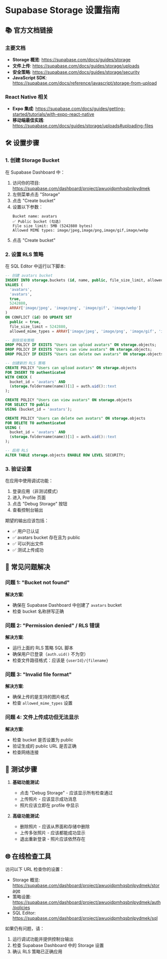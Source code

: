 # Supabase Storage 设置指南

## 📚 官方文档链接

### 主要文档
- **Storage 概览**: https://supabase.com/docs/guides/storage
- **文件上传**: https://supabase.com/docs/guides/storage/uploads  
- **安全策略**: https://supabase.com/docs/guides/storage/security
- **JavaScript SDK**: https://supabase.com/docs/reference/javascript/storage-from-upload

### React Native 相关
- **Expo 集成**: https://supabase.com/docs/guides/getting-started/tutorials/with-expo-react-native
- **移动端最佳实践**: https://supabase.com/docs/guides/storage/uploads#uploading-files

## 🛠️ 设置步骤

### 1. 创建 Storage Bucket

在 Supabase Dashboard 中：

1. 访问你的项目: https://supabase.com/dashboard/project/awuojdpmhqsbnlpydmek
2. 左侧菜单点击 "Storage"
3. 点击 "Create bucket"
4. 设置以下参数：
   ```
   Bucket name: avatars
   ✅ Public bucket (勾选)
   File size limit: 5MB (5242880 bytes)
   Allowed MIME types: image/jpeg,image/png,image/gif,image/webp
   ```
5. 点击 "Create bucket"

### 2. 设置 RLS 策略

在 SQL Editor 中运行以下脚本:

```sql
-- 创建 avatars bucket
INSERT INTO storage.buckets (id, name, public, file_size_limit, allowed_mime_types)
VALUES (
  'avatars', 
  'avatars', 
  true,
  5242880,
  ARRAY['image/jpeg', 'image/png', 'image/gif', 'image/webp']
)
ON CONFLICT (id) DO UPDATE SET
  public = true,
  file_size_limit = 5242880,
  allowed_mime_types = ARRAY['image/jpeg', 'image/png', 'image/gif', 'image/webp'];

-- 删除现有策略
DROP POLICY IF EXISTS "Users can upload avatars" ON storage.objects;
DROP POLICY IF EXISTS "Users can view avatars" ON storage.objects;
DROP POLICY IF EXISTS "Users can delete own avatars" ON storage.objects;

-- 创建新的 RLS 策略
CREATE POLICY "Users can upload avatars" ON storage.objects
FOR INSERT TO authenticated
WITH CHECK (
  bucket_id = 'avatars' AND 
  (storage.foldername(name))[1] = auth.uid()::text
);

CREATE POLICY "Users can view avatars" ON storage.objects
FOR SELECT TO public
USING (bucket_id = 'avatars');

CREATE POLICY "Users can delete own avatars" ON storage.objects
FOR DELETE TO authenticated
USING (
  bucket_id = 'avatars' AND 
  (storage.foldername(name))[1] = auth.uid()::text
);

-- 启用 RLS
ALTER TABLE storage.objects ENABLE ROW LEVEL SECURITY;
```

### 3. 验证设置

在应用中使用调试功能：

1. 登录应用（非测试模式）
2. 进入 Profile 页面
3. 点击 "Debug Storage" 按钮
4. 查看控制台输出

期望的输出应该包括：
- ✅ 用户已认证
- ✅ avatars bucket 存在且为 public
- ✅ 可以列出文件
- ✅ 测试上传成功

## 🔧 常见问题解决

### 问题 1: "Bucket not found"
**解决方案**: 
- 确保在 Supabase Dashboard 中创建了 `avatars` bucket
- 检查 bucket 名称拼写正确

### 问题 2: "Permission denied" / RLS 错误
**解决方案**:
- 运行上面的 RLS 策略 SQL 脚本
- 确保用户已登录（`auth.uid()` 不为空）
- 检查文件路径格式：应该是 `{userId}/{filename}`

### 问题 3: "Invalid file format"
**解决方案**:
- 确保上传的是支持的图片格式
- 检查 `allowed_mime_types` 设置

### 问题 4: 文件上传成功但无法显示
**解决方案**:
- 检查 bucket 是否设置为 public
- 验证生成的 public URL 是否正确
- 检查网络连接

## 📱 测试步骤

1. **基础功能测试**:
   - 点击 "Debug Storage" - 应该显示所有检查通过
   - 上传照片 - 应该显示成功消息
   - 照片应该立即在 profile 中显示

2. **高级功能测试**:
   - 删除照片 - 应该从界面和存储中删除
   - 上传多张照片 - 应该都能成功显示
   - 退出重新登录 - 照片应该依然存在

## 🌐 在线检查工具

访问以下 URL 检查你的设置：
- Storage 概览: https://supabase.com/dashboard/project/awuojdpmhqsbnlpydmek/storage
- 策略设置: https://supabase.com/dashboard/project/awuojdpmhqsbnlpydmek/auth/policies
- SQL Editor: https://supabase.com/dashboard/project/awuojdpmhqsbnlpydmek/sql

如果仍有问题，请：
1. 运行调试功能并提供控制台输出
2. 检查 Supabase Dashboard 中的 Storage 设置
3. 确认 RLS 策略已正确应用